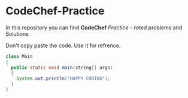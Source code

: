 # CodeChef-Practice

In this repository you can find **CodeChef** *Practice - rated* problems and Solutions.

Don't copy paste the code. Use it for refrence.

```java
class Main
{
  public static void main(string[] args)
  {
    System.out.println("HAPPY CODING");
  }
}
```
